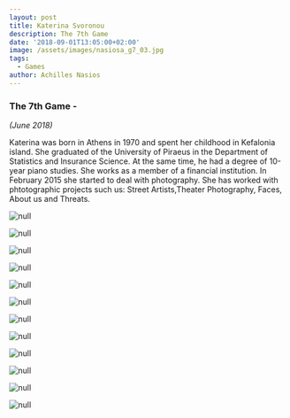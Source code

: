 ```yaml
---
layout: post
title: Katerina Svoronou
description: The 7th Game
date: '2018-09-01T13:05:00+02:00'
image: /assets/images/nasiosa_g7_03.jpg
tags:
  - Games
author: Achilles Nasios
---
```

### The 7th Game -

_(June 2018)_

Katerina was born in Athens in 1970 and spent her childhood in Kefalonia island. She graduated of the University of Piraeus in the Department of Statistics and Insurance Science. At the same time, he had a degree of 10-year piano studies. She works as a member of a financial institution. In February 2015 she started to deal with photography. She has worked with phtotographic projects such us: Street Artists,Theater Photography, Faces, About us and Threats.

![null](/assets/images/svoronou_g7_01.jpg)

![null](/assets/images/svoronou_g7_02.jpg)

![null](/assets/images/svoronou_g7_03.jpg)

![null](/assets/images/svoronou_g7_04.jpg)

![null](/assets/images/svoronou_g7_05.jpg)

![null](/assets/images/svoronou_g7_06.jpg)

![null](/assets/images/svoronou_g7_07.jpg)

![null](/assets/images/svoronou_g7_08.jpg)

![null](/assets/images/svoronou_g7_09.jpg)

![null](/assets/images/svoronou_g7_10.jpg)

![null](/assets/images/svoronou_g7_11.jpg)

![null](/assets/images/svoronou_g7_12.jpg)
